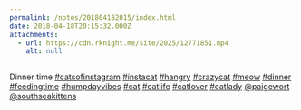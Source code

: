 ```yaml
---
permalink: /notes/201804182015/index.html
date: 2018-04-18T20:15:32.000Z
attachments:
  - url: https://cdn.rknight.me/site/2025/12771851.mp4
    alt: null
---
```


Dinner time <a href="https://pixelfed.social/discover/tags/catsofinstagram?src=hash" title="#catsofinstagram" class="u-url hashtag" rel="external nofollow noopener">#catsofinstagram</a> <a href="https://pixelfed.social/discover/tags/instacat?src=hash" title="#instacat" class="u-url hashtag" rel="external nofollow noopener">#instacat</a> <a href="https://pixelfed.social/discover/tags/hangry?src=hash" title="#hangry" class="u-url hashtag" rel="external nofollow noopener">#hangry</a> <a href="https://pixelfed.social/discover/tags/crazycat?src=hash" title="#crazycat" class="u-url hashtag" rel="external nofollow noopener">#crazycat</a> <a href="https://pixelfed.social/discover/tags/meow?src=hash" title="#meow" class="u-url hashtag" rel="external nofollow noopener">#meow</a> <a href="https://pixelfed.social/discover/tags/dinner?src=hash" title="#dinner" class="u-url hashtag" rel="external nofollow noopener">#dinner</a> <a href="https://pixelfed.social/discover/tags/feedingtime?src=hash" title="#feedingtime" class="u-url hashtag" rel="external nofollow noopener">#feedingtime</a> <a href="https://pixelfed.social/discover/tags/humpdayvibes?src=hash" title="#humpdayvibes" class="u-url hashtag" rel="external nofollow noopener">#humpdayvibes</a> <a href="https://pixelfed.social/discover/tags/cat?src=hash" title="#cat" class="u-url hashtag" rel="external nofollow noopener">#cat</a> <a href="https://pixelfed.social/discover/tags/catlife?src=hash" title="#catlife" class="u-url hashtag" rel="external nofollow noopener">#catlife</a> <a href="https://pixelfed.social/discover/tags/catlover?src=hash" title="#catlover" class="u-url hashtag" rel="external nofollow noopener">#catlover</a> <a href="https://pixelfed.social/discover/tags/catlady?src=hash" title="#catlady" class="u-url hashtag" rel="external nofollow noopener">#catlady</a>  <a class="u-url mention" href="https://pixelfed.social/paigewort" rel="external nofollow noopener">@paigewort</a> <a class="u-url mention" href="https://pixelfed.social/southseakittens" rel="external nofollow noopener">@southseakittens</a>
